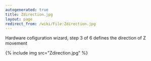 ```yaml
---
autogenerated: true
title: Zdirection.jpg
layout: page
redirect_from: /wiki/File:Zdirection.jpg
---
```


Hardware cofiguration wizard, step 3 of 6 defines the direction of Z
movement

{% include img src="Zdirection.jpg" %}
